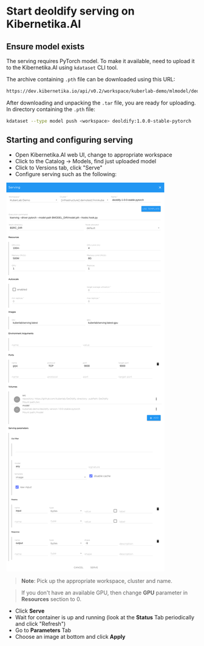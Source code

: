 # Start deoldify serving on Kibernetika.AI

## Ensure model exists

The serving requires PyTorch model. To make it available, need to upload it to
the Kibernetika.AI using `kdataset` CLI tool. 

The archive containing `.pth` file can be downloaded using this URL: 

```bash
https://dev.kibernetika.io/api/v0.2/workspace/kuberlab-demo/mlmodel/deoldify/versions/1.0.0-stable-pytorch/download/model-deoldify-1.0.0-stable-pytorch.tar
```

After downloading and unpacking the `.tar` file, you are ready for uploading.
In directory containing the `.pth` file:

```bash
kdataset --type model push <workspace> deoldify:1.0.0-stable-pytorch
```

## Starting and configuring serving

* Open Kibernetika.AI web UI, change to appropriate workspace
* Click to the Catalog -> Models, find just uploaded model
* Click to Versions tab, click "Serve"
* Configure serving such as the following:

![](imgs/serving.png)

> **Note**: Pick up the appropriate workspace, cluster and name.

> If you don't have an available GPU, then change **GPU** parameter in **Resources** section to 0.

* Click **Serve**
* Wait for container is up and running (look at the **Status** Tab periodically and click "Refresh")
* Go to **Parameters** Tab
* Choose an image at bottom and click **Apply**
